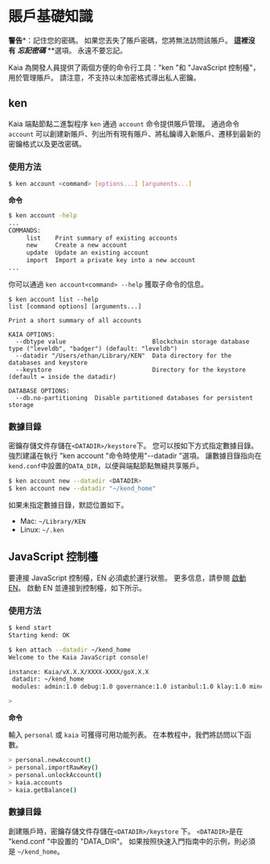 # 賬戶基礎知識

**警告**\*：記住您的密碼。 如果您丟失了賬戶密碼，您將無法訪問該賬戶。 **這裡沒有** _**忘記密碼**_ \*\*選項。 永遠不要忘記。

Kaia 為開發人員提供了兩個方便的命令行工具："ken "和 "JavaScript 控制檯"，用於管理賬戶。 請注意，不支持以未加密格式導出私人密鑰。

## ken <a id="ken"></a>

Kaia 端點節點二進製程序 `ken` 通過 `account` 命令提供賬戶管理。 通過命令 `account` 可以創建新賬戶、列出所有現有賬戶、將私鑰導入新賬戶、遷移到最新的密鑰格式以及更改密碼。

### 使用方法<a id="usage"></a>

```bash
$ ken account <command> [options...] [arguments...]
```

**命令**

```bash
$ ken account -help
...
COMMANDS:
     list    Print summary of existing accounts
     new     Create a new account
     update  Update an existing account
     import  Import a private key into a new account
...
```

你可以通過 `ken account<command> --help` 獲取子命令的信息。

```text
$ ken account list --help
list [command options] [arguments...]

Print a short summary of all accounts

KAIA OPTIONS:
  --dbtype value                        Blockchain storage database type ("leveldb", "badger") (default: "leveldb")
  --datadir "/Users/ethan/Library/KEN"  Data directory for the databases and keystore
  --keystore                            Directory for the keystore (default = inside the datadir)

DATABASE OPTIONS:
  --db.no-partitioning  Disable partitioned databases for persistent storage
```

### 數據目錄<a id="data-directory"></a>

密鑰存儲文件存儲在`<DATADIR>/keystore`下。 您可以按如下方式指定數據目錄。 強烈建議在執行 "ken account "命令時使用"--datadir "選項。 讓數據目錄指向在`kend.conf`中設置的`DATA_DIR`，以便與端點節點無縫共享賬戶。

```bash
$ ken account new --datadir <DATADIR>
$ ken account new --datadir "~/kend_home"
```

如果未指定數據目錄，默認位置如下。

- Mac: `~/Library/KEN`
- Linux: `~/.ken`

## JavaScript 控制檯<a id="javascript-console"></a>

要連接 JavaScript 控制檯，EN 必須處於運行狀態。 更多信息，請參閱 [啟動 EN](./../smart-contracts/deploy/ken.md)。 啟動 EN 並連接到控制檯，如下所示。

### 使用方法<a id="usage"></a>

```bash
$ kend start
Starting kend: OK

$ ken attach --datadir ~/kend_home
Welcome to the Kaia JavaScript console!

instance: Kaia/vX.X.X/XXXX-XXXX/goX.X.X
 datadir: ~/kend_home
 modules: admin:1.0 debug:1.0 governance:1.0 istanbul:1.0 klay:1.0 miner:1.0 net:1.0 personal:1.0 rpc:1.0 txpool:1.0

>
```

**命令**

輸入 `personal` 或 `kaia` 可獲得可用功能列表。 在本教程中，我們將訪問以下函數。

```bash
> personal.newAccount()
> personal.importRawKey()
> personal.unlockAccount()
> kaia.accounts
> kaia.getBalance()
```

### 數據目錄<a id="data-directory"></a>

創建賬戶時，密鑰存儲文件存儲在`<DATADIR>/keystore` 下。 `<DATADIR>`是在 "kend.conf "中設置的 "DATA_DIR"。 如果按照快速入門指南中的示例，則必須是 `~/kend_home`。
